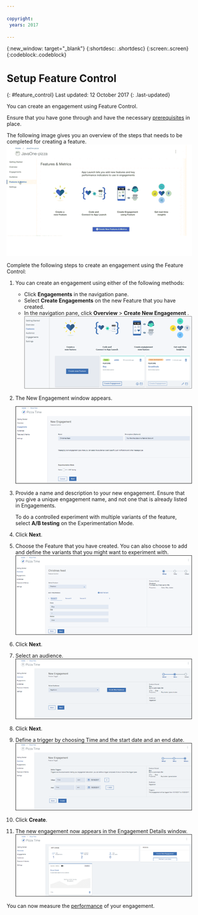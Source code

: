 ```yaml
---

copyright:
 years: 2017

---
```


{:new_window: target="_blank"}
{:shortdesc: .shortdesc}
{:screen:.screen}
{:codeblock:.codeblock}

# Setup Feature Control
{: #feature_control}
Last updated: 12 October 2017
{: .last-updated}

You can create an engagement using Feature Control. 

Ensure that you have gone through and have the necessary [prerequisites](app_prerequisites.html) in place.

The following image gives you an overview of the steps that needs to be completed for creating a feature.
	![Feature ready to be used](images/feature_animated.gif)

Complete the following steps to create an engagement using the Feature Control:

1. You can create an engagement using either of the following methods:
	- Click **Engagements** in the navigation pane. 
	- Select **Create Engagements** on the new Feature that you have created.
	- In the navigation pane, click **Overview** > **Create New Engagement** .
	![Feature ready to be used](images/feature_creating.png)
2. The New Engagement window appears.
 
	![New engagement](images/engagement_feature_1.gif)
3. Provide a name and description to your new engagement. Ensure that you give a unique engagement name, and not one that is already listed in Engagements.
	
	To do a controlled experiment with multiple variants of the feature, select **A/B testing** on the Experimentation Mode.

4. Click **Next**.
5. Choose the Feature that you have created. You can also choose to add and define the variants that you might want to experiment with.
	![Adding a feature and variants](images/engagement_feature_5.gif)

5. Click **Next**.
6. Select an audience. 
	![Selecting an audience](images/engagement_feature_2.gif)

5. Click **Next**.
6. Define a trigger by choosing Time and the start date and an end date.
	![Selecting an audience](images/engagement_feature_3.gif)
7. Click **Create**.
8. The new engagement now appears in the Engagement Details window.
	![Selecting an audience](images/engagement_completed.gif)

You can now measure the [performance](app_measure_performance.html) of your engagement.


